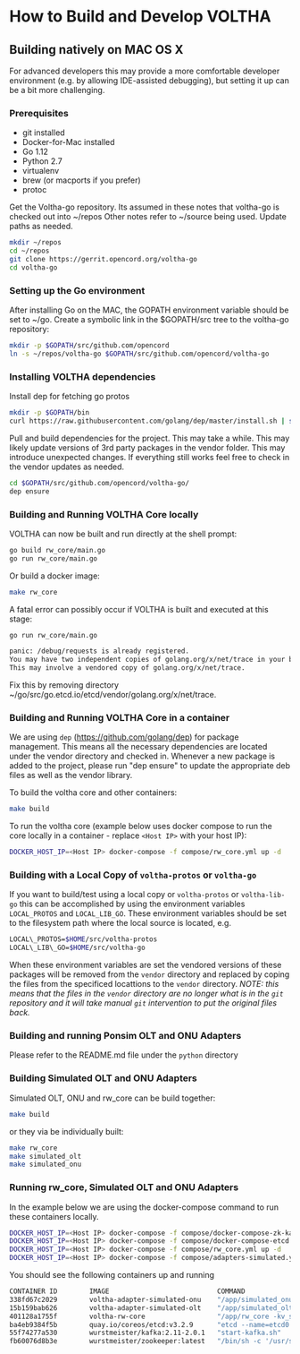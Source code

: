 # How to Build and Develop VOLTHA

## Building natively on MAC OS X

For advanced developers this may provide a more comfortable developer environment
(e.g. by allowing IDE-assisted debugging), but setting it up can be a bit more challenging.

### Prerequisites

* git installed
* Docker-for-Mac installed
* Go 1.12
* Python 2.7
* virtualenv
* brew (or macports if you prefer)
* protoc


Get the Voltha-go repository.  Its assumed in these notes that voltha-go is checked out into ~/repos
Other notes refer to ~/source being used.  Update paths as needed.
```sh
mkdir ~/repos
cd ~/repos
git clone https://gerrit.opencord.org/voltha-go
cd voltha-go
```



### Setting up the Go environment

After installing Go on the MAC, the GOPATH environment variable should be set to ~/go.
Create a symbolic link in the $GOPATH/src tree to the voltha-go repository:
```sh
mkdir -p $GOPATH/src/github.com/opencord
ln -s ~/repos/voltha-go $GOPATH/src/github.com/opencord/voltha-go
```



### Installing VOLTHA dependencies

Install dep for fetching go protos
```sh
mkdir -p $GOPATH/bin
curl https://raw.githubusercontent.com/golang/dep/master/install.sh | sh
```

Pull and build dependencies for the project.  This may take a while.  This may likely update versions of 3rd party packages in the vendor folder.   This may introduce unexpected changes.   If everything still works feel free to check in the vendor updates as needed.
```sh
cd $GOPATH/src/github.com/opencord/voltha-go/
dep ensure
```

### Building and Running VOLTHA Core locally


VOLTHA can now be built and run directly at the shell prompt:
```sh
go build rw_core/main.go
go run rw_core/main.go
```

Or build a docker image:
```sh
make rw_core
```



A fatal error can possibly occur if VOLTHA is built and executed at this stage:

```sh
go run rw_core/main.go

panic: /debug/requests is already registered.
You may have two independent copies of golang.org/x/net/trace in your binary, trying to maintain separate state.
This may involve a vendored copy of golang.org/x/net/trace.
```
Fix this by removing directory ~/go/src/go.etcd.io/etcd/vendor/golang.org/x/net/trace.



### Building and Running VOLTHA Core in a container

We are using ```dep``` (https://github.com/golang/dep) for package management.  This means all the necessary dependencies are located under the vendor directory and checked in.  Whenever a new package is added to the project, please run "dep ensure" to update the appropriate deb files as well as the vendor library.

To build the voltha core and other containers:
```sh
make build
```

To run the voltha core (example below uses docker compose to run the core locally in a container - replace `````<Host IP>`````
with your host IP):

```sh
DOCKER_HOST_IP=<Host IP> docker-compose -f compose/rw_core.yml up -d
```

### Building with a Local Copy of `voltha-protos` or `voltha-go`

If you want to build/test using a local copy or `voltha-protos` or `voltha-lib-go`
this can be accomplished by using the environment variables `LOCAL_PROTOS` and
`LOCAL_LIB_GO`. These environment variables should be set to the filesystem
path where the local source is located, e.g.

```bash
LOCAL\_PROTOS=$HOME/src/voltha-protos
LOCAL\_LIB\_GO=$HOME/src/voltha-go
```

When these environment variables are set the vendored versions of these packages
will be removed from the `vendor` directory and replaced by coping the files from
the specificed locattions to the `vendor` directory. *NOTE:* _this means that
the files in the `vendor` directory are no longer what is in the `git` repository
and it will take manual `git` intervention to put the original files back._


### Building and running Ponsim OLT and ONU Adapters

Please refer to the README.md file under the ```python``` directory



### Building Simulated OLT and ONU Adapters

Simulated OLT, ONU and rw_core can be build together:
```sh
make build
```
or they via be individually built:
```sh
make rw_core
make simulated_olt
make simulated_onu
```



### Running rw_core, Simulated OLT and ONU Adapters

In the example below we are using the docker-compose command to run these containers locally.
```sh
DOCKER_HOST_IP=<Host IP> docker-compose -f compose/docker-compose-zk-kafka-test.yml up -d
DOCKER_HOST_IP=<Host IP> docker-compose -f compose/docker-compose-etcd.yml up -d
DOCKER_HOST_IP=<Host IP> docker-compose -f compose/rw_core.yml up -d
DOCKER_HOST_IP=<Host IP> docker-compose -f compose/adapters-simulated.yml up -d
```



You should see the following containers up and running

```sh
CONTAINER ID        IMAGE                           COMMAND                  CREATED              STATUS              PORTS                                                                      NAMES
338fd67c2029        voltha-adapter-simulated-onu    "/app/simulated_onu …"   37 seconds ago       Up 36 seconds                                                                                  compose_adapter_simulated_onu_1_a39b1a9d27d5
15b159bab626        voltha-adapter-simulated-olt    "/app/simulated_olt …"   37 seconds ago       Up 36 seconds                                                                                  compose_adapter_simulated_olt_1_b5407c23b483
401128a1755f        voltha-rw-core                  "/app/rw_core -kv_st…"   About a minute ago   Up About a minute   0.0.0.0:50057->50057/tcp                                                   compose_rw_core_1_36cd5e255edf
ba4eb9384f5b        quay.io/coreos/etcd:v3.2.9      "etcd --name=etcd0 -…"   About a minute ago   Up About a minute   0.0.0.0:2379->2379/tcp, 0.0.0.0:32775->2380/tcp, 0.0.0.0:32774->4001/tcp   compose_etcd_1_368cd0bc1421
55f74277a530        wurstmeister/kafka:2.11-2.0.1   "start-kafka.sh"         2 minutes ago        Up 2 minutes        0.0.0.0:9092->9092/tcp                                                     compose_kafka_1_a8631e438fe2
fb60076d8b3e        wurstmeister/zookeeper:latest   "/bin/sh -c '/usr/sb…"   2 minutes ago        Up 2 minutes        22/tcp, 2888/tcp, 3888/tcp, 0.0.0.0:2181->2181/tcp                         compose_zookeeper_1_7ff68af103cf
```


